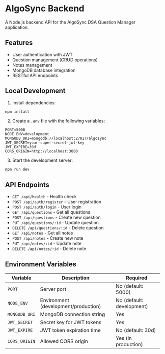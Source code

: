 # AlgoSync Backend

A Node.js backend API for the AlgoSync DSA Question Manager application.

## Features

- User authentication with JWT
- Question management (CRUD operations)
- Notes management
- MongoDB database integration
- RESTful API endpoints

## Local Development

1. Install dependencies:
```bash
npm install
```

2. Create a `.env` file with the following variables:
```env
PORT=5000
NODE_ENV=development
MONGODB_URI=mongodb://localhost:27017/algosync
JWT_SECRET=your-super-secret-jwt-key
JWT_EXPIRE=30d
CORS_ORIGIN=http://localhost:3000
```

3. Start the development server:
```bash
npm run dev
```

## API Endpoints

- `GET /api/health` - Health check
- `POST /api/auth/register` - User registration
- `POST /api/auth/login` - User login
- `GET /api/questions` - Get all questions
- `POST /api/questions` - Create new question
- `PUT /api/questions/:id` - Update question
- `DELETE /api/questions/:id` - Delete question
- `GET /api/notes` - Get all notes
- `POST /api/notes` - Create new note
- `PUT /api/notes/:id` - Update note
- `DELETE /api/notes/:id` - Delete note

## Environment Variables

| Variable | Description | Required |
|----------|-------------|----------|
| `PORT` | Server port | No (default: 5000) |
| `NODE_ENV` | Environment (development/production) | No (default: development) |
| `MONGODB_URI` | MongoDB connection string | Yes |
| `JWT_SECRET` | Secret key for JWT tokens | Yes |
| `JWT_EXPIRE` | JWT token expiration time | No (default: 30d) |
| `CORS_ORIGIN` | Allowed CORS origin | Yes (in production) | 